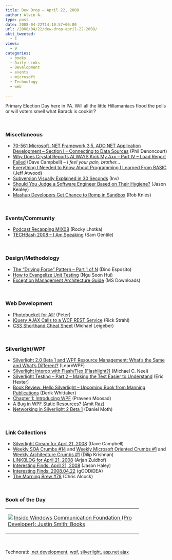 ```yaml
---
title: Dew Drop – April 22, 2008
author: Alvin A.
type: post
date: 2008-04-22T14:10:57+00:00
url: /2008/04/22/dew-drop-april-22-2008/
aktt_tweeted:
  - 1
views:
  - 9
categories:
  - books
  - Daily Links
  - Development
  - events
  - microsoft
  - Technology
  - web

---
```

Primary Election Day here in PA. Will all the little Hillamaniacs flood the polls or will voters smell what Barack is cookin&#8217;?

&nbsp;

### Miscellaneous

  * [70-561 Microsoft .NET Framework 3.5, ADO.NET Application Development &#8211; Section I &#8211; Connecting to Data Sources][1] (Phil Denoncourt)
  * [Why Does Crystal Reports ALWAYS Kick My Axx &#8211; Part IV &#8211; Load Report Failed][2] (Dave Campbell) &#8211; _I feel your pain, brother&#8230;_
  * [Everything I Needed to Know About Programming I Learned From BASIC][3] (Jeff Atwood)
  * [Subversion Visually Explained in 30 Seconds][4] (Inv)
  * [Should You Judge a Software Engineer Based on Their Hygiene?][5] (Jason Kealey)
  * [Mashup Developers Get Chance to Romp in Sandbox][6] (Rob Knies)

&nbsp;

### Events/Community

  * [Podcast Recapping MIX08][7] (Rocky Lhotka)
  * [TECHBash 2008 &#8211; I Am Speaking][8] (Sam Gentile)

&nbsp;

### Design/Methodology

  * [The &#8220;Driving Force&#8221; Pattern &#8211; Part 1 of N][9] (Dino Esposito)
  * [How to Evangelize Unit Testing][10] (Ngu Soon Hui)
  * [Exception Management Architecture Guide][11] (MS Downloads)

&nbsp;

### Web Development

  * [Photobucket for All!][12] (Peter)
  * [jQuery AJAX Calls to a WCF REST Service][13] (Rick Strahl)
  * [CSS Shorthand Cheat Sheet][14] (Michael Leigeber)

&nbsp;

### Silverlight/WPF

  * [Silverlight 2.0 Beta 1 and WPF Resource Management: What&#8217;s the Same and What&#8217;s Different?][15] (LearnWPF)
  * [Silverlight Interop with Flash/Flex (Flashlight?)][16] (Michael C. Neel)
  * [Silverlight Testing &#8211; Part 2 &#8211; Making the Test Easier to Understand][17] (Eric Hexter)
  * [Book Review: Hello Silverlight &#8211; Upcoming Book from Manning Publications][18] (Derik Whittaker)
  * [Chapter 1: Introducing WPF][19] (Praveen Moosad)
  * [A Bug in WPF Static Resources?][20] (Amit Raz)
  * [Networking in Silverlight 2 Beta 1][21] (Daniel Moth)

&nbsp;

### Link Collections

  * [Silverlight Cream for April 21, 2008][22] (Dave Campbell)
  * [Weekly SOA Crumbs #14][23] and [Weekly Microsoft Oriented Crumbs #1][24] and [Weekly Architecture Crumbs #1][25] (Dilip Krishnan)
  * [LINKBLOG for April 21, 2008][26] (Arjan Zuidhof)
  * [Interesting Finds: April 21, 2008][27] (Jason Haley)
  * [Interesting Finds: 2008.04.22][28] (gOODiDEA)
  * [The Morning Brew #78][29] (Chris Alcock)

&nbsp;

### Book of the Day

<div class="wlWriterSmartContent" id="scid:7dc1bd33-94bd-46fd-a20b-0131235bcd47:4813bf65-2cc3-4a4e-9fdf-209ce2f46df9" style="padding-right: 0px; display: inline; padding-left: 0px; float: none; padding-bottom: 0px; margin: 0px; padding-top: 0px">
  <table cellspacing="0" cellpadding="2" width="400" border="0" unselectable="on">
    <tr>
      <td valign="top" width="400">
        <p>
          <a title="Inside Windows  Communication Foundation (Pro Developer): Justin Smith: Books" href="http://www.amazon.com/exec/obidos/ASIN/0735623066/alvinashcraft-20"><img data-recalc-dims="1" decoding="async" src="https://i0.wp.com/images.amazon.com/images/P/0735623066.01.MZZZZZZZ.jpg?w=660" border="0" align="left" style="float:left" />Inside Windows Communication Foundation (Pro Developer): Justin Smith: Books</a>
        </p>
      </td>
    </tr>
  </table>
</div>

&nbsp;

<div class="wlWriterSmartContent" id="scid:C16BAC14-9A3D-4c50-9394-FBFEF7A93539:e6dfb966-8fcb-401f-b754-8c32e9866474" style="padding-right: 0px; display: inline; padding-left: 0px; padding-bottom: 0px; margin: 0px; padding-top: 0px">
  <!--dotnetkickit-->
</div>

<div class="wlWriterSmartContent" id="scid:d7bf807d-7bb0-458a-811f-90c51817d5c2:9da545d2-4cdd-4d68-a7b0-0c0238f76694" style="padding-right: 0px; display: inline; padding-left: 0px; padding-bottom: 0px; margin: 0px; padding-top: 0px">
  <p>
    <span class="TagSite">Technorati:</span> <a href="http://technorati.com/tag/.net+development" rel="tag" class="tag">.net development</a>, <a href="http://technorati.com/tag/wpf" rel="tag" class="tag">wpf</a>, <a href="http://technorati.com/tag/silverlight" rel="tag" class="tag">silverlight</a>, <a href="http://technorati.com/tag/asp.net+ajax" rel="tag" class="tag">asp.net ajax</a><br /><!-- StartInsertedTags: .net development, wpf, silverlight, asp.net ajax :EndInsertedTags -->
  </p>
</div>

 [1]: http://blog.philknows.net/PermaLink,guid,2a3eb8e1-9a7b-4149-8502-8a771328c736.aspx
 [2]: http://geekswithblogs.net/WynApseTechnicalMusings/archive/2008/04/21/121478.aspx
 [3]: http://www.codinghorror.com/blog/archives/001104.html
 [4]: http://coding-time.blogspot.com/2008/04/subversion-visually-explained-in-30sec.html
 [5]: http://blog.lavablast.com/post/2008/04/Should-you-judge-a-software-engineer-based-on-their-hygiene.aspx
 [6]: http://research.microsoft.com/displayArticle.aspx?0rc=n&id=1983
 [7]: http://www.lhotka.net/weblog/PodcastRecappingMIX08.aspx
 [8]: http://samgentile.com/blogs/samgentile/archive/2008/04/21/techbash-2008-i-am-speaking.aspx
 [9]: http://weblogs.asp.net/despos/archive/2008/04/21/the-quot-driving-force-quot-pattern-part-1-of-n.aspx
 [10]: http://itscommonsensestupid.blogspot.com/2008/02/how-to-push-unit-testing-practices-to.html
 [11]: http://www.microsoft.com/downloads/details.aspx?familyid=73742594-db15-4703-8892-75a569c4eb83&displaylang=en&tm
 [12]: http://blog.picnik.com/2008/04/photobucket-for-all/
 [13]: http://west-wind.com/weblog/posts/324917.aspx
 [14]: http://www.leigeber.com/2008/04/css-shorthand-cheat-sheet/
 [15]: http://learnwpf.com/Posts/Post.aspx?postId=88aecc1d-ae33-43b3-9219-eccf283d2ad5
 [16]: http://devlicio.us/blogs/vinull/archive/2008/04/21/silverlight-interop-with-flash-flex-flashlight.aspx
 [17]: http://www.lostechies.com/blogs/hex/archive/2008/04/21/silverlight-testing-part-2-making-the-test-easier-understand.aspx
 [18]: http://devlicio.us/blogs/derik_whittaker/archive/2008/04/21/book-review-hello-silverlight-upcoming-book-from-manning-publications.aspx
 [19]: http://www.c-sharpcorner.com/UploadFile/prvn_131971/IntroducingWPF04222008000516AM/IntroducingWPF.aspx
 [20]: http://www.dev102.com/2008/04/21/a-bug-in-wpf-static-resources/
 [21]: http://www.danielmoth.com/Blog/2008/04/networking-in-silverlight-2-beta-1.html
 [22]: http://geekswithblogs.net/WynApseTechnicalMusings/archive/2008/04/21/121475.aspx
 [23]: http://itknowledgeexchange.techtarget.com/serviceendpoint/weekly-soa-crumbs-sharp-14-trying-a-new-format/
 [24]: http://itknowledgeexchange.techtarget.com/serviceendpoint/weekly-microsoft-oriented-crumbs-sharp-1/
 [25]: http://itknowledgeexchange.techtarget.com/serviceendpoint/weekly-architecture-crumbs-sharp-1/
 [26]: http://arjansworld.blogspot.com/2008/04/linkblog-for-april-21-2008.html
 [27]: http://jasonhaley.com/blog/archive/2008/04/21/141528.aspx
 [28]: http://weblogs.asp.net/yuanjian/archive/2008/04/21/interesting-finds-2008-04-22.aspx
 [29]: http://blog.cwa.me.uk/2008/04/22/the-morning-brew-78/